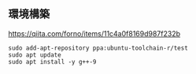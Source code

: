 ## 環境構築 

https://qiita.com/forno/items/11c4a0f8169d987f232b
```
sudo add-apt-repository ppa:ubuntu-toolchain-r/test
sudo apt update
sudo apt install -y g++-9
```